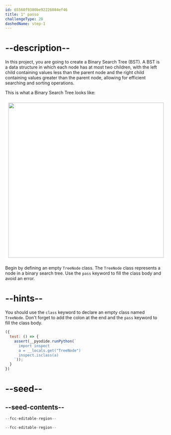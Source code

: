 ```yaml
---
id: 65560f9380be92226084ef46
title: 1° passo
challengeType: 20
dashedName: step-1
---
```


# --description--

In this project, you are going to create a Binary Search Tree (BST). A BST is a data structure in which each node has at most two children, with the left child containing values less than the parent node and the right child containing values greater than the parent node, allowing for efficient searching and sorting operations.

This is what a Binary Search Tree looks like:

<img class="img-responsive center-block" src="https://cdn.freecodecamp.org/curriculum/python/bst-example.png" style="background-color: white; height:500px; width:500px; padding: 10px;" />

Begin by defining an empty `TreeNode` class. The `TreeNode` class represents a node in a binary search tree. Use the `pass` keyword to fill the class body and avoid an error.

# --hints--

You should use the `class` keyword to declare an empty class named `TreeNode`. Don't forget to add the colon at the end and the `pass` keyword to fill the class body.

```js
({
  test: () => {
    assert(__pyodide.runPython(`
      import inspect
      a = __locals.get("TreeNode")
      inspect.isclass(a)
    `));
  }
})
```

# --seed--

## --seed-contents--

```py
--fcc-editable-region--

--fcc-editable-region--
```

